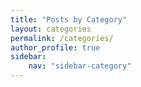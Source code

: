 ```yaml
---
title: "Posts by Category"
layout: categories
permalink: /categories/
author_profile: true
sidebar:
    nav: "sidebar-category"
---
```

